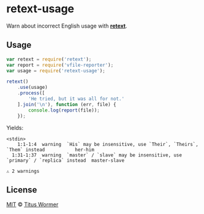# retext-usage

Warn about incorrect English usage with
[**retext**][retext].

## Usage

```js
var retext = require('retext');
var report = require('vfile-reporter');
var usage = require('retext-usage');

retext()
    .use(usage)
    .process([
        'He tried, but it was all for not.'
    ].join('\n'), function (err, file) {
        console.log(report(file));
    });
```

Yields:

```text
<stdin>
    1:1-1:4  warning  `His` may be insensitive, use `Their`, `Theirs`, `Them` instead           her-him
  1:31-1:37  warning  `master` / `slave` may be insensitive, use `primary` / `replica` instead  master-slave

⚠ 2 warnings
```

## License

[MIT][license] © [Titus Wormer][home]

<!-- Definitions -->

[travis-badge]: https://img.shields.io/travis/wooorm/retext-equality.svg

[travis]: https://travis-ci.org/wooorm/retext-equality

[coverage-badge]: https://img.shields.io/codecov/c/github/wooorm/retext-equality.svg

[coverage]: https://codecov.io/github/wooorm/retext-equality

[npm-install]: https://docs.npmjs.com/cli/install

[duo]: http://duojs.org/#getting-started

[releases]: https://github.com/wooorm/retext-equality/releases

[license]: LICENSE

[home]: http://wooorm.com

[retext]: https://github.com/wooorm/retext

[vfile]: https://github.com/wooorm/vfile
